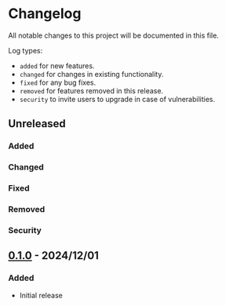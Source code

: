 # Changelog

All notable changes to this project will be documented in this file.

Log types:

- `added` for new features.
- `changed` for changes in existing functionality.
- `fixed` for any bug fixes.
- `removed` for features removed in this release.
- `security` to invite users to upgrade in case of vulnerabilities.

## Unreleased

### Added

### Changed

### Fixed

### Removed

### Security

## [0.1.0](https://github.com/VictorMeyer77/rstracer-dashboard/releases/tag/0.1.0) - 2024/12/01

### Added

- Initial release
